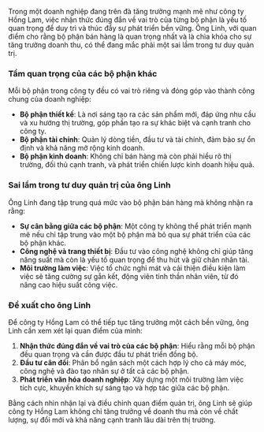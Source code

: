 Trong một doanh nghiệp đang trên đà tăng trưởng mạnh mẽ như công ty Hồng Lam, việc nhận thức đúng đắn về vai trò của từng bộ phận là yếu tố quan trọng để duy trì và thúc đẩy sự phát triển bền vững. Ông Linh, với quan điểm cho rằng bộ phận bán hàng là quan trọng nhất và là chìa khóa cho sự tăng trưởng doanh thu, có thể đang mắc phải một sai lầm trong tư duy quản trị.

### Tầm quan trọng của các bộ phận khác

Mỗi bộ phận trong công ty đều có vai trò riêng và đóng góp vào thành công chung của doanh nghiệp:

- **Bộ phận thiết kế**: Là nơi sáng tạo ra các sản phẩm mới, đáp ứng nhu cầu và xu hướng thị trường, góp phần tạo ra sự khác biệt và cạnh tranh cho công ty.
- **Bộ phận tài chính**: Quản lý dòng tiền, đầu tư và tài chính, đảm bảo sự ổn định và khả năng mở rộng kinh doanh.
- **Bộ phận kinh doanh**: Không chỉ bán hàng mà còn phải hiểu rõ thị trường, đối thủ cạnh tranh, và phát triển chiến lược kinh doanh hiệu quả.

### Sai lầm trong tư duy quản trị của ông Linh

Ông Linh đang tập trung quá mức vào bộ phận bán hàng mà không nhận ra rằng:

- **Sự cân bằng giữa các bộ phận**: Một công ty không thể phát triển mạnh mẽ nếu chỉ tập trung vào một bộ phận mà bỏ qua sự phát triển của các bộ phận khác.
- **Công nghệ và trang thiết bị**: Đầu tư vào công nghệ không chỉ giúp tăng năng suất mà còn là yếu tố quan trọng để thu hút và giữ chân nhân tài.
- **Môi trường làm việc**: Việc tổ chức nghỉ mát và cải thiện điều kiện làm việc sẽ tăng cường sự gắn kết, động viên tinh thần nhân viên, từ đó nâng cao hiệu suất công việc.

### Đề xuất cho ông Linh

Để công ty Hồng Lam có thể tiếp tục tăng trưởng một cách bền vững, ông Linh cần xem xét lại quan điểm của mình:

1. **Nhận thức đúng đắn về vai trò của các bộ phận**: Hiểu rằng mỗi bộ phận đều quan trọng và cần được đầu tư phát triển đồng bộ.
2. **Đầu tư cân đối**: Phân bổ ngân sách một cách hợp lý cho cả máy móc, công nghệ và đào tạo nhân sự ở tất cả các bộ phận.
3. **Phát triển văn hóa doanh nghiệp**: Xây dựng một môi trường làm việc tích cực, khuyến khích sự sáng tạo và hợp tác giữa các bộ phận.

Bằng cách nhìn nhận lại và điều chỉnh quan điểm quản trị, ông Linh sẽ giúp công ty Hồng Lam không chỉ tăng trưởng về doanh thu mà còn về chất lượng, sự đổi mới và khả năng cạnh tranh lâu dài trên thị trường.